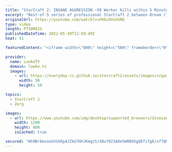 ```yaml
---
title: "StarCraft 2: INSANE AGGRESSION ~50 Worker Kills within 5 Minutes! (soO vs Dream)"
excerpt: "Best-of-5 series of professional StarCraft 2 between Dream (Terran) and soO (Zerg). While it's not uncommon for Zerg to open up with an early game Roach push, Dream decides to make the split second decision to counter attack rather than defend his main base.  Support my work on Patreon: https://www.patreon.com/lowkotv"
originalUrl: https://youtube.com/watch?v=FKbc0Ve5URQ
type: video
length: PT38M42S
publishedDateTime: 2022-05-30T11:59:49Z
heat: 51

featuredContent: "<iframe width=\"800\" height=\"500\" frameborder=\"0\" src=\"https://www.youtube.com/embed/FKbc0Ve5URQ\" allow=\"accelerometer; autoplay; encrypted-media; gyroscope; picture-in-picture\" allowfullscreen></iframe>"

provider:
  name: LowkoTV
  domain: lowko.tv
  images:
    - url: https://everyday-cc.github.io/starcraft2/assets/images/organizations/lowko.tv-50x50.jpg
      width: 50
      height: 50

topics:
  - StarCraft 2
  - Zerg

images:
  - url: https://www.youtube.com/img/desktop/supported_browsers/dinosaur.png
    width: 1200
    height: 800
    isCached: true

secured: "Wt0BrEmsnoSVSkRpAJZkGTHhJKmgz5/XBv7023A9e5mRB95gQEfifgE/xf7QMwm7JC+ynKYj9x6DVx2vFA9pnHKsqUdxpluRfehV81cA7YaB9q5y0V2laOY/8EOrGg62U47IIlUhpkAMtRQcxnzxBYrhGlstMklHj4k6YcGZDLSnzGwHE2Poe1PcLhq4pNc9haqWGQBrkVNP/D3mNGRnm/q48t3/5W/T8vzt7k8FEG/NOKVvBtOOgJPLdwu9QBrnyH3/NV3UufPqSZMwGNe2cu6uQ50aeB+BNKSBa5tC90QnEujRq9jYxHr2EgNYI7pLY1dNqPbClg2Yrwn7y/uU96ItqJVEd1ZZ8AfG8tBkerVF0yxwtCcgKVyua0rceCqWbeFIEY0wcCpNIxMqTmgTKC6qNteh2tJnSE+8ZpK13e8=;BMTg/xTViSE3CUiqOEIeHw=="
---
```


